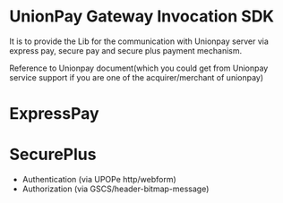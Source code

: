 # UnionPay Gateway Invocation SDK
It is to provide the Lib for the communication with Unionpay server via express pay, secure pay and secure plus payment mechanism.

Reference to Unionpay document(which you could get from Unionpay service support if you are one of the acquirer/merchant of unionpay)

# ExpressPay

# SecurePlus 

  - Authentication (via UPOPe http/webform)
  - Authorization (via GSCS/header-bitmap-message)
